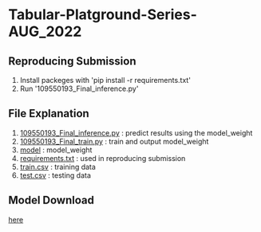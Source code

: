 # Tabular-Platground-Series-AUG_2022
## Reproducing Submission
1. Install packeges with 'pip install -r requirements.txt'
2. Run '109550193_Final_inference.py'

## File Explanation
1. [109550193_Final_inference.py](https://github.com/kesw/Tabular-Platground-Series-AUG_2022/blob/main/109550193_Final_inference.py) : predict results using the model_weight
2. [109550193_Final_train.py](https://github.com/kesw/Tabular-Platground-Series-AUG_2022/blob/main/109550193_Final_train.py) : train and output model_weight
3. [model](https://github.com/kesw/Tabular-Platground-Series-AUG_2022/blob/main/model) : model_weight
4. [requirements.txt](https://github.com/kesw/Tabular-Platground-Series-AUG_2022/blob/main/requirements.txt) : used in reproducing submission
5. [train.csv](https://github.com/kesw/Tabular-Platground-Series-AUG_2022/blob/main/train.csv) : training data
6. [test.csv](https://github.com/kesw/Tabular-Platground-Series-AUG_2022/blob/main/test.csv) : testing data

## Model Download
[here](https://github.com/kesw/Tabular-Platground-Series-AUG_2022/blob/main/model)
